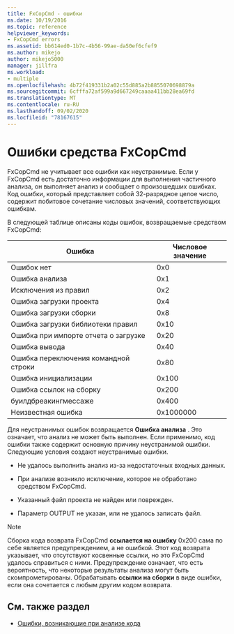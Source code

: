```yaml
---
title: FxCopCmd - ошибки
ms.date: 10/19/2016
ms.topic: reference
helpviewer_keywords:
- FxCopCmd errors
ms.assetid: bb614ed0-1b7c-4b56-99ae-da50ef6cfef9
ms.author: mikejo
author: mikejo5000
manager: jillfra
ms.workload:
- multiple
ms.openlocfilehash: 4b72f419331b2a02c55d885a2b8855070698879a
ms.sourcegitcommit: 6cfffa72af599a9d667249caaaa411bb28ea69fd
ms.translationtype: MT
ms.contentlocale: ru-RU
ms.lasthandoff: 09/02/2020
ms.locfileid: "78167615"
---
```

# <a name="fxcopcmd-tool-errors"></a>Ошибки средства FxCopCmd

FxCopCmd не учитывает все ошибки как неустранимые. Если у FxCopCmd есть достаточно информации для выполнения частичного анализа, он выполняет анализ и сообщает о произошедших ошибках. Код ошибки, который представляет собой 32-разрядное целое число, содержит побитовое сочетание числовых значений, соответствующих ошибкам.

В следующей таблице описаны коды ошибок, возвращаемые средством FxCopCmd:

|Ошибка|Числовое значение|
|-----------|-------------------|
|Ошибок нет|0x0|
|Ошибка анализа|0x1|
|Исключения из правил|0x2|
|Ошибка загрузки проекта|0x4|
|Ошибка загрузки сборки|0x8|
|Ошибка загрузки библиотеки правил|0x10|
|Ошибка при импорте отчета о загрузке|0x20|
|Ошибка вывода|0x40|
|Ошибка переключения командной строки|0x80|
|Ошибка инициализации|0x100|
|Ошибка ссылок на сборку|0x200|
|буилдбреакингмессаже|0x400|
|Неизвестная ошибка|0x1000000|

Для неустранимых ошибок возвращается **Ошибка анализа** . Это означает, что анализ не может быть выполнен. Если применимо, код ошибки также содержит основную причину неустранимой ошибки. Следующие условия создают неустранимые ошибки.

- Не удалось выполнить анализ из-за недостаточных входных данных.

- При анализе возникло исключение, которое не обработано средством FxCopCmd.

- Указанный файл проекта не найден или поврежден.

- Параметр OUTPUT не указан, или не удалось записать файл.

> [!NOTE]
> Сборка кода возврата FxCopCmd **ссылается на ошибку** 0x200 сама по себе является предупреждением, а не ошибкой. Этот код возврата указывает, что отсутствуют косвенные ссылки, но это FxCopCmd удалось справиться с ними. Предупреждение означает, что есть вероятность, что некоторые результаты анализа могут быть скомпрометированы. Обрабатывать **ссылки на сборки** в виде ошибки, если она сочетается с любым другим кодом возврата.

## <a name="see-also"></a>См. также раздел

- [Ошибки, возникающие при анализе кода](../code-quality/code-analysis-application-errors.md)
